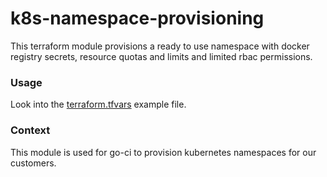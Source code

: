 # k8s-namespace-provisioning

This terraform module provisions a ready to use namespace with docker registry secrets, resource quotas and limits and limited rbac permissions.


### Usage

Look into the [terraform.tfvars](terraform.tfvars.example) example file.

### Context

This module is used for go-ci to provision kubernetes namespaces for our customers.